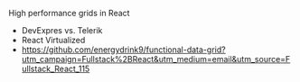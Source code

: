 
High performance grids in React

- DevExpres vs. Telerik
- React Virtualized
- https://github.com/energydrink9/functional-data-grid?utm_campaign=Fullstack%2BReact&utm_medium=email&utm_source=Fullstack_React_115